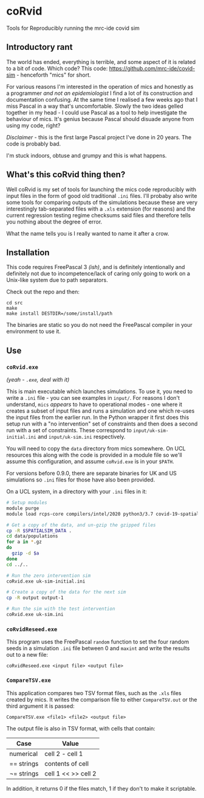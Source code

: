 # coRvid
Tools for Reproducibly running the mrc-ide covid sim

## Introductory rant 
The world has ended, everything is terrible, and some aspect of it is related to a bit of code.  Which code?  This code: https://github.com/mrc-ide/covid-sim - henceforth "mics" for short.

For various reasons I'm interested in the operation of mics and honestly as a programmer *and not an epidemiologist* I find a lot of its construction and documentation confusing.  At the same time I realised a few weeks ago that I miss Pascal in a way that's uncomfortable.  Slowly the two ideas gelled together in my head - I could use Pascal as a tool to help investigate the behaviour of mics.  It's genius because Pascal should disuade anyone from using my code, right?

*Disclaimer* - this is the first large Pascal project I've done in 20 years.  The code is probably bad.

I'm stuck indoors, obtuse and grumpy and this is what happens.

## What's this coRvid thing then?

Well coRvid is my set of tools for launching the mics code reproducibly with input files in the form of good old traditional `.ini` files.  I'll probaby also write some tools for comparing outputs of the simulations because these are very interestingly tab-separated files with a `.xls` extension (for reasons) and the current regression testing regime checksums said files and therefore tells you nothing about the degree of error.

What the name tells you is I really wanted to name it after a crow.

## Installation

This code requires FreePascal 3 *(ish)*, and is definitely intentionally and definitely not due to incompetence/lack of caring only going to work on a Unix-like system due to path separators.

Check out the repo and then:

```
cd src
make 
make install DESTDIR=/some/install/path
```

The binaries are static so you do not need the FreePascal compiler in your environment to use it.

## Use

### `coRvid.exe` 

*(yeah - `.exe`, deal with it)* 

This is main executable which launches simulations.  To use it, you need to write a `.ini` file - you can see examples in `input/`.  For reasons I don't understand, `mics` *appears* to have to operational modes - one where it creates a subset of input files and runs a simulation and one which re-uses the input files from the earlier run.  In the Python wrapper it first does this setup run with a "no intervention" set of constraints and then does a second run with a set of constraints.  These correspond to `input/uk-sim-initial.ini` and `input/uk-sim.ini` respectively.

You will need to copy the `data` directory from mics somewhere.  On UCL resources this along with the code is provided in a module file so we'll assume this configuration, and assume `coRvid.exe` is in your `$PATH`.

For versions before 0.9.0, there are separate binaries for UK and US simulations so `.ini` files for those have also been provided.

On a UCL system, in a directory with your `.ini` files in it:

```bash
# Setup modules
module purge
module load rcps-core compilers/intel/2020 python3/3.7 covid-19-spatial-sim/0.8.0

# Get a copy of the data, and un-gzip the gzipped files
cp -R $SPATIALSIM_DATA .
cd data/populations
for a in *.gz
do
  gzip -d $a
done
cd ../..

# Run the zero intervention sim
coRvid.exe uk-sim-initial.ini

# Create a copy of the data for the next sim
cp -R output output-1

# Run the sim with the test intervention
coRvid.exe uk-sim.ini
```

### `coRvidReseed.exe`

This program uses the FreePascal `random` function to set the four random seeds in a simulation `.ini` file between 0 and `maxint` and write the results out to a new file:

```
coRvidReseed.exe <input file> <output file>
```

### `CompareTSV.exe`

This application compares two TSV format files, such as the `.xls` files created by mics.  It writes the comparison file to either `CompareTSV.out` or the third argument it is passed:

```
CompareTSV.exe <file1> <file2> <output file>
```

The output file is also in TSV format, with cells that contain:

| Case       | Value               |
|------------|---------------------|
| numerical  | cell 2 - cell     1 |
| == strings | contents of cell    |
| ¬= strings | cell 1 << >> cell 2 |

In addition, it returns 0 if the files match, 1 if they don't to make it scriptable.
